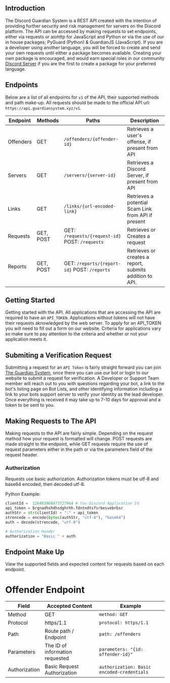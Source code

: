 ## Introduction

The Discord Guardian System is a REST API created with the intention of providing further security and risk management for servers on the Discord platform. The API can be accessed by making requests to set endpoints, either via requests or aiohttp for JavaScript and Python or via the use of our in house packages; PyGuard (Python) & GuardianJS (JavaScript). If you are a developer using another language, you will be forced to create and send your own requests until either a package becomes available. Creating your own package is encouraged, and would earn special roles in our community [Discord Server](https://dsc.gg/dgsofficial) if you are the first to create a package for your preferred language. 

## Endpoints

Below are a list of all endpoints for `v1` of the API, their supported methods and path make-up. All requests should be made to the official API url: `https://api.guardiansystem.xyz/v1`.
    
| Endpoint | Methods | Paths | Description |
| --- | --- | --- | --- |
| Offenders | GET | `/offenders/{offender-id}` | Retrieves a user's offense, if present from API |
| Servers | GET | `/servers/{server-id}` | Retrieves a Discord Server, if present from API |
| Links | GET | `/links/{url-encoded-link}` | Retrieves a potential Scam Link from API if present | 
| Requests | GET, POST | GET: `/requests/{request-id}` POST: `/requests` | Retrieves or Creates a request| 
| Reports | GET, POST | GET: `/reports/{report-id}` POST: `/reports` | Retrieves or creates a report, submits addition to API. |

## Getting Started
 
 Getting started with the API. All applications that are accessing the API are required to have an `API_TOKEN`. Applications without tokens will not have their requests aknowledged by the web server. To apply for an API_TOKEN you will need to fill out a form on our website. Criteria for applications vary so make sure to pay attention to the criteria and whether or not your application meets it. 

## Submiting a Verification Request

Submitting a request for an `API Token` is fairly straight forward you can join [The Guardian System](https://discord.gg/eVUgfYEUaw), once there you can use our bot or login to our website to submit a request for verification. A Developer or Support Team member will reach out to you with questions regarding your bot, a link to the bot's listing page on Bot Lists, and other identifying information including a link to your bots support server to verify your identity as the lead developer. Once everything is received it may take up to 7-10 days for approval and a token to be sent to you. 

## Making Requests to The API

Making requests to the API are fairly simple. Depending on the request method how your request is formatted will change. POST requests are made straight to the endpoint, while GET requests require the use of request parameters either in the path or via the parameters field of the request header.


### Authorization 

Requests use basic authorization. Authorization tokens must be utf-8 and base64 encoded, then decoded utf-8. 

Python Example:
```py
clientId =  126483968473727964 # You Discord Application Id
api_token = brgnadhshdhsdghrhh.fdntndtsfsrbesvebrbsr 
authStr = str(clientId) + ":" + api_token
strencode = encode(bytes(authStr, "utf-8"), "base64")
auth = decode(strencode, "utf-8")

# Authorization Header
authorization = "Basic " + auth 
```

## Endpoint Make Up
View the supported fields and expected content for requests based on each endpoint.

# Offender Endpoint

| Field | Accepted Content | Example |
|  ---  |        ---       |   ---   |
| Method | GET | `method: GET` |
| Protocol | https/1.1 | `protocol: https/1.1` |
| Path | Route path / Endpoint | `path: /offenders` |
| Parameters | The ID of information requested | `parameters: "{id: offender-id}"` |
| Authorization | Basic Request Authorization | `authorization: Basic encoded-credentials`|
